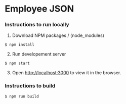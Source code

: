 # Employee JSON

### Instructions to run locally

1. Download NPM packages / (node_modules)

```
$ npm install
```

2. Run developement server

```
$ npm start
```

3. Open [http://localhost:3000](http://localhost:3000) to view it in the browser.

### Instructions to build

```
$ npm run build
```
